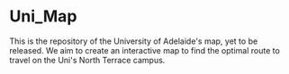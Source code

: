 # Uni_Map
This is the repository of the University of Adelaide's map, yet to be released.
We aim to create an interactive map to find the optimal route to travel on the Uni's North Terrace campus.

